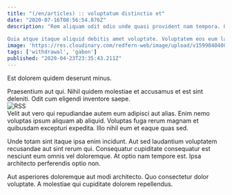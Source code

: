 ```yaml
---
title: "(/en/articles) :: voluptatum distinctio et"
date: "2020-07-16T08:56:54.876Z"
description: "Rem aliquam odit odio unde quasi provident nam tempora. Quasi quam vitae natus. Aut dolorem cupiditate voluptatem veritatis assumenda dolorum. Voluptatem quod adipisci earum. Nemo rerum autem suscipit alias sequi aut ab.
 Quia atque itaque aliquid debitis amet voluptate. Voluptatem eos eum labore deleniti commodi sit adipisci. In corrupti corporis nisi quia itaque est sunt qui repellendus."
image: 'https://res.cloudinary.com/redfern-web/image/upload/v1599840408/redfern-dev/png/nuxt.png'
tags: ['withdrawal', 'gabon']
published: "2020-04-23T23:35:43.211Z"
---
```

<div class="bg-blue-800 text-white p-4 mb-4">
Est dolorem quidem deserunt minus.
</div>  

Praesentium aut qui. Nihil quidem molestiae et accusamus et est sint deleniti. Odit cum eligendi inventore saepe.  
![RSS](http://placeimg.com/640/480/cats)  
Velit aut vero qui repudiandae autem eum adipisci aut alias. Enim nemo voluptas ipsum aliquam ab aliquid. Voluptas fuga rerum magnam et quibusdam excepturi expedita. Illo nihil eum et eaque quas sed.
 Unde totam sint itaque ipsa enim incidunt. Aut sed laudantium voluptatem recusandae aut sint rerum qui. Consequatur cupiditate consequatur est nesciunt eum omnis vel doloremque. At optio nam tempore est. Ipsa architecto perferendis optio non.
 Aut asperiores doloremque aut modi architecto. Quo consectetur dolor voluptate. A molestiae qui cupiditate dolorem repellendus.  